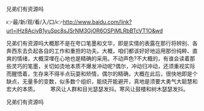 兄弟们有资源吗

👉最/新/观/看/入/口/👉http://www.baidu.com/link?url=jHz8AcivB1yuSpc8sJSrNM3GjOR6OSPiMLRbBTcVT1O&wd

兄弟们有资源吗大概那不是在夸口笔墨和文华，即是实情的表露在那行将辨别、各奔西东去负起各自的工作和重担的功夫。大概，咱们都该好好地运用那份纯粹、直爽的情绪，大概深埋在心地也是精确的采用。不动声色?不大概的，有谁会读着那些灵巧的笔墨，关切如烫地本质不爆发冲动呢?偶尔，冲动归冲动，还须重视实际而醒悟着，生存来不得半点玩耍和矫情，偶尔的精确，大概在此后，很快地即是个缺点，无量多的变数，似多数个组织，能绕开能避开，真地是须要大勇气大聪慧和宏大的本质。
　　寒风让人群和目光瑟瑟发抖。寒风让鼓楼和树木瑟瑟发抖。


兄弟们有资源吗
